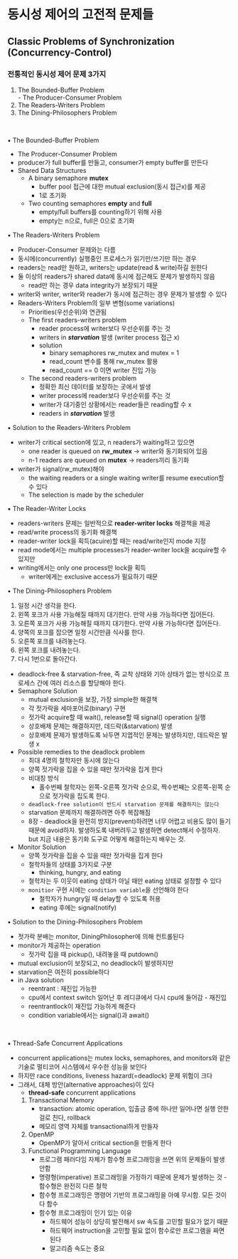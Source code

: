 # 동시성 제어의 고전적 문제들

## Classic Problems of Synchronization (Concurrency-Control)
### 전통적인 동시성 제어 문제 3가지
1. The Bounded-Buffer Problem  
  *-* The Producer-Consumer Problem
2. The Readers-Writers Problem
3. The Dining-Philosophers Problem

<br>

▪ The Bounded-Buffer Problem
- The Producer-Consumer Problem
- producer가 full buffer를 만들고, consumer가 empty buffer를 만든다
- Shared Data Structures
    - A binary semaphore **mutex**
        - buffer pool 접근에 대한 mutual exclusion(동시 접근x)를 제공
        - 1로 초기화
    - Two counting semaphores **empty** and **full** 
        - empty/full buffers를 counting하기 위해 사용
        - empty는 n으로, full은 0으로 초기화

▪ The Readers-Writers Problem
- Producer-Consumer 문제와는 다름
- 동시에(concurrently) 실행중인 프로세스가 읽기만/쓰기만 하는 경우
- readers는 read만 원하고, writers는 update(read & write)하길 원한다
- 둘 이상의 readers가 shared data에 동시에 접근해도 문제가 발생하지 않음
    - read만 하는 경우 data integrity가 보장되기 때문
- writer와 writer, writer와 reader가 동시에 접근하는 경우 문제가 발생할 수 있다
- Readers-Writers Problem의 일부 변형(some variations)
    - Priorities(우선순위)와 연관됨
    - The first readers-writers problem
        - reader process에 writer보다 우선순위를 주는 것
        - writers in ***starvation*** 발생 (writer process 접근 x)
        - solution
            - binary semaphores rw_mutex and mutex = 1
            - read_count 변수를 통해 rw_mutex 활용
            - read_count == 0 이면 writer 진입 가능
    - The second readers-writers problem
        - 정확한 최신 데이터를 보장하는 곳에서 발생
        - writer process에 reader보다 우선순위를 주는 것
        - writer가 대기중인 상황에서는 reader들은 reading할 수 x
        - readers in ***starvation*** 발생

▪ Solution to the Readers-Writers Problem
- writer가 critical section에 있고, n readers가 waiting하고 있으면
    - one reader is queued on **rw_mutex** -> writer와 동기화되어 있음
    - n-1 readers are queued on **mutex** -> readers끼리 동기화
- writer가 signal(rw_mutex)해야
    - the waiting readers or a single waiting writer를 resume execution할 수 있다
    - The selection is made by the scheduler

▪ The Reader-Writer Locks
- readers-writers 문제는 일반적으로 **reader-writer locks** 해결책을 제공
- read/write process의 동기화 해결책
- reader-writer lock을 획득(acuire)할 때는 read/write인지 mode 지정
- read mode에서는 multiple processes가 reader-writer lock을 acquire할 수 있지만
- writing에서는 only one process만 lock을 획득
    - writer에게는 exclusive access가 필요하기 때문

▪ The Dining-Philosophers Problem
1. 일정 시간 생각을 한다.
2. 왼쪽 포크가 사용 가능해질 때까지 대기한다. 만약 사용 가능하다면 집어든다.
3. 오른쪽 포크가 사용 가능해질 때까지 대기한다. 만약 사용 가능하다면 집어든다.
4. 양쪽의 포크를 잡으면 일정 시간만큼 식사를 한다.
5. 오른쪽 포크를 내려놓는다.
6. 왼쪽 포크를 내려놓는다.
7. 다시 1번으로 돌아간다.
- deadlock-free & starvation-free, 즉 교착 상태와 기아 상태가 없는 방식으로 프로세스 간에 여러 리소스를 할당해야 한다.
- Semaphore Solution
    - mutual exclusion을 보장, 가장 simple한 해결책
    - 각 젓가락을 세마포어로(binary) 구현
    - 젓가락 acquire할 때 wait(), release할 때 signal() operation 실행
    - 상호배제 문제는 해결하지만, 데드락(&starvation) 발생
    - 상호배제 문제가 발생하도록 놔두면 지엽적인 문제는 발생하지만, 데드락은 발생 x
- Possible remedies to the deadlock problem
    - 최대 4명의 철학자만 동시에 앉는다
    - 양쪽 젓가락을 집을 수 있을 때만 젓가락을 집게 한다
    - 비대칭 방식
        - 홀수번째 철학자는 왼쪽-오른쪽 젓가락 순으로, 짝수번째는 오른쪽-왼쪽 순으로 젓가락을 집도록 한다.
    - `deadlock-free solution이 반드시 starvation 문제를 해결하지는 않는다`
    - starvation 문제까지 해결하려면 아주 복잡해짐
    - 8장 - deadlock을 완전히 방지(prevent)하려면 너무 어렵고 비용도 많이 들기 때문에 avoid하자. 발생하도록 내버려두고 발생하면 detect해서 수정하자. but 지금 내용은 동기화 도구로 어떻게 해결하는지 배우는 것.
- Monitor Solution
    - 양쪽 젓가락을 집을 수 있을 때만 젓가락을 집게 한다
    - 철학자들의 상태를 3가지로 구분
        - thinking, hungry, and eating
    - 철학자는 두 이웃이 eating 상태가 아닐 때만 eating 상태로 설정할 수 있다
    - `monitior` 구현 시에는 `condition variable`을 선언해야 한다
        - 철학자가 hungry일 때 delay할 수 있도록 허용
        - eating 후에는 signal(notify)

▪ Solution to the Dining-Philosophers Problem
- 젓가락 분배는 monitor, DiningPhilosopher에 의해 컨트롤된다
- monitor가 제공하는 operation
    - 젓가락 집을 때 pickup(), 내려놓을 때 putdown()
- mutual exclusion이 보장되고, no deadlock이 발생하지만
- starvation은 여전히 possible하다
- in Java solution
    - reentrant : 재진입 가능한
    - cpu에서 context switch 일어난 후 레디큐에서 다시 cpu에 들어감 - 재진입
    - reentrantlock이 재진입 가능하게 해준다
    - condition variable에서는 signal()과 await()

<br>

▪ Thread-Safe Concurrent Applications
- concurrent applications는 mutex locks, semaphores, and monitors와 같은 기술로 멀티코어 시스템에서 우수한 성능을 보인다
- 하지만 race conditions, liveness hazard(=deadlock) 문제 위험이 크다
- 그래서, 대체 방안(alternative approaches)이 있다
    - **thread-safe** concurrent applications
    1. Transactional Memory
        - transaction: atomic operation, 입출금 중에 하나만 일어나면 실행 안한걸로 친다, rollback
        - 메모리 영역 자체를 transactional하게 만들자 
    2. OpenMP
        - OpenMP가 알아서 critical section을 만들게 한다
    3. Functional Programming Language
        - 프로그램 패러다임 자체가 함수형 프로그래밍을 쓰면 위의 문제들이 발생 안함
        - 명령형(imperative) 프로그래밍을 가정하기 때문에 문제가 발생하는 것 - 함수형은 완전히 다른 철학
        - 함수형 프로그래밍은 명령어 기반의 프로그래밍을 아예 무시함. 모든 것이 다 함수
        - 함수형 프로그래밍이 인기 있는 이유
            - 하드웨어 성능이 상당히 발전해서 sw 속도를 고민할 필요가 없기 때문
            - 하드웨어 instruction을 고민할 필요 없이 함수로만 프로그램을 짜면 된다
            - 알고리즘 속도는 중요